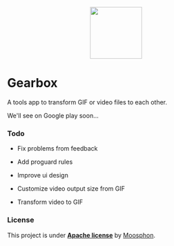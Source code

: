 <p align="center">
  <a href="https://github.com/Moosphan/Gearbox" target="_blank">
	  <img src="https://raw.githubusercontent.com/Moosphan/Gearbox/master/art/LOGO.png" width="120" height="120"/>
  </a>
</p>



# Gearbox

A tools app to transform GIF or video files to each other.

We'll see on Google play soon...

### Todo

- Fix problems from feedback

- Add proguard rules
- Improve ui design
- Customize video output size from GIF
- Transform video to GIF

### License

This project is under [**Apache license**](https://github.com/Moosphan/Gearbox/blob/master/LICENSE) by [Moosphon](https://github.com/Moosphan).